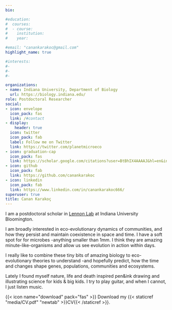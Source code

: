 ```yaml
---
bio:  

#education:
#  courses:
#  - course: 
#    institution: 
#    year: 

#email: "canankarakoc@gmail.com"
highlight_name: true

#interests:
#- 
#-   
#- 

organizations:
- name: Indiana University, Department of Biology 
  url: https://biology.indiana.edu/
role: Postdoctoral Researcher 
social:
- icon: envelope
  icon_pack: fas
  link: /#contact
- display:
    header: true
  icon: twitter
  icon_pack: fab
  label: Follow me on Twitter
  link: https://twitter.com/planetmicroeco
- icon: graduation-cap
  icon_pack: fas
  link: https://scholar.google.com/citations?user=BtBhIX4AAAAJ&hl=en&inst=13098912254855678857
- icon: github
  icon_pack: fab
  link: https://github.com/canankarakoc
- icon: linkedin
  icon_pack: fab
  link: https://www.linkedin.com/in/canankarakoc666/
superuser: true
title: Canan Karakoç
---
```


I am a postdoctoral scholar in [Lennon Lab](https://microbes.sitehost.iu.edu/) at Indiana University Bloomington. 

I am broadly interested in eco-evolutionary dynamics of communities, and how they persist and maintain coexistence in space and time. I have a soft spot for for microbes -anything smaller than 1mm. I think they are amazing minute-like-organisms and allow us see evolution in action within days. 

I really like to combine these tiny bits of amazing biology to eco-evolutionary theories to understand -and hopefully predict, how the time and changes shape genes, populations, communities and ecosystems. 

Lately I found myself nature, life and death inspired pen&ink drawing and illustrating science for kids & big kids. I try to play guitar, and when I cannot, I just listen music. 

{{< icon name="download" pack="fas" >}} Download my {{< staticref "media/CV.pdf" "newtab" >}}CV{{< /staticref >}}.
